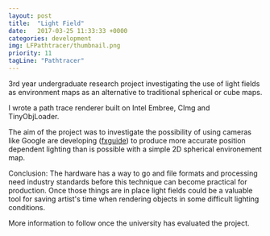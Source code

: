 ```yaml
---
layout: post
title:  "Light Field"
date:   2017-03-25 11:33:33 +0000
categories: development
img: LFPathtracer/thumbnail.png
priority: 11
tagLine: "Pathtracer"
---
```


3rd year undergraduate research project investigating the use of light fields as environment maps as an alternative to traditional spherical or cube maps.

I wrote a path trace renderer built on Intel Embree, CImg and TinyObjLoader.

The aim of the project was to investigate the possibility of using cameras like Google are developing (<a href="https://www.fxguide.com/featured/paul-debevecs-new-light-field-research/">fxguide</a>) to produce more accurate position dependent lighting than is possible with a simple 2D spherical environement map.

Conclusion: The hardware has a way to go and file formats and processing need industry standards before this technique can become practical for production. Once those things are in place light fields could be a valuable tool for saving artist's time when rendering objects in some difficult lighting conditions.

More information to follow once the university has evaluated the project.
